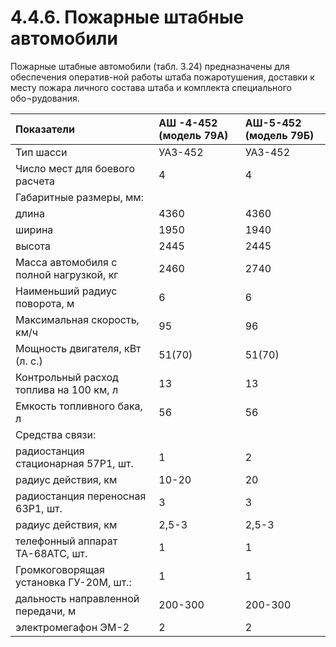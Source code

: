 # 4.4.6. Пожарные штабные автомобили

Пожарные штабные автомобили \(табл. 3.24\) предназначены для обеспечения оператив-ной работы штаба пожаротушения, доставки к месту пожара личного состава штаба и комплекта специального обо¬рудования.

| Показатели | АШ -4-452 \(модель 79А\) | АШ-5-452 \(модель 79Б\) |
| :--- | :--- | :--- |
| Тип шасси | УАЗ-452 | УАЗ-452 |
| Число мест для боевого расчета | 4 | 4 |
| Габаритные размеры, мм: |  |  |
|     длина | 4360 | 4360 |
|     ширина | 1950 | 1940 |
|     высота | 2445 | 2445 |
| Масса автомобиля с полной нагрузкой, кг | 2460 | 2740 |
| Наименьший радиус поворота, м | 6 | 6 |
| Максимальная скорость, км/ч | 95 | 96 |
| Мощность двигателя, кВт \(л. с.\) | 51\(70\) | 51\(70\) |
| Контрольный расход топлива на 100 км, л | 13 | 13 |
| Емкость топливного бака, л | 56 | 56 |
| Средства связи: |  |  |
| радиостанция стационарная 57Р1, шт. | 1 | 2 |
| радиус действия, км | 10-20 | 20 |
| радиостанция переносная 63P1, шт. | 3 | 3 |
| радиус действия, км | 2,5-3 | 2,5-3 |
| телефонный аппарат ТА-68АТС, шт. | 1 | 1 |
| Громкоговорящая установка ГУ-20М, шт.: | 1 | 1 |
| дальность направленной передачи, м | 200-300 | 200-300 |
| электромегафон ЭМ-2 | 2 | 2 |

